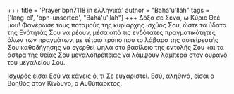 +++
title = 'Prayer bpn7118 in ελληνικά'
author = "Bahá'u'lláh"
tags = ['lang-el', 'bpn-unsorted', "Bahá'u'lláh"]
+++
∆όξα σε Σένα, ω Κύριε Θεέ µου! Φανέρωσε τους ποταµούς της κυρίαρχης ισχύος Σου, ώστε τα ύδατα της Ενότητάς Σου να ρέουν, µέσα από τις ενδότατες πραγµατικότητες όλων των πραγµάτων, µε τέτοιο τρόπο που το λάβαρο της αστείρευτής Σου καθοδήγησης να εγερθεί ψηλά στο βασίλειο της εντολής Σου και τα άστρα της θείας Σου µεγαλοπρέπειας να λάµψουν λαµπερά στον ουρανό του µεγαλείου Σου.

Ισχυρός είσαι Εσύ να κάνεις ό, τι Σε ευχαριστεί. Εσύ, αληθινά, είσαι ο Βοηθός στον Κίνδυνο, ο Αυθύπαρκτος.
